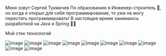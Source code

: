 Меня зовут Сергей Тукмачев
По образованию я  Инженер-строитель 👷, но когда я открыл для себя программирование, то уже не могу перестать программировать!
В настоящее время занимаюсь разработкой на Java и Spring 👩‍💻

Мой стек технологий

![image](https://github.com/tukmas/tukmas/assets/108234859/cfd42dfe-4c10-4b7f-92d2-675e2bc79c45)
![image](https://github.com/tukmas/tukmas/assets/108234859/7f2c525d-f35b-4cc5-b737-2c3b4ff9e715)
![image](https://github.com/tukmas/tukmas/assets/108234859/8f6a955f-01c8-42bf-ba19-a2c90bff32b8)
![image](https://github.com/tukmas/tukmas/assets/108234859/f04ce306-ca6b-472d-ac7d-98faec832fd2)
![image](https://github.com/tukmas/tukmas/assets/108234859/7881b054-6e74-4a74-8f72-f9c86f665865)
![image](https://github.com/tukmas/tukmas/assets/108234859/8d7ceb76-3a19-4d41-b561-b8626667fb7f)
![image](https://github.com/tukmas/tukmas/assets/108234859/3b79440c-3a2e-454e-a420-40f796a10ced)
![image](https://github.com/tukmas/tukmas/assets/108234859/a7afdc65-522b-481a-b15f-cadba3be06b1)
![image](https://github.com/tukmas/tukmas/assets/108234859/aa0a193d-11f4-4a32-8d8b-164cce547443)
![image](https://github.com/tukmas/tukmas/assets/108234859/12316ce1-ad84-4413-96a1-44950df3b504)







